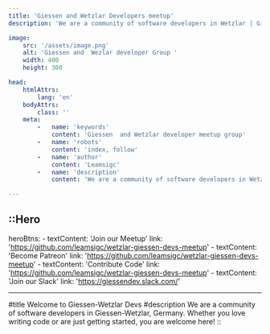 ```yaml
---
title: 'Giessen and Wetzlar Developers meetup'
description: 'We are a community of software developers in Wetzlar | Giessen, Germany. Whether you love writing code or are just getting started, you are welcome here! '

image:  
    src: '/assets/image.png'  
    alt: 'Giessen and  Wezlar developer Group '  
    width: 400  
    height: 300

head:
    htmlAttrs:
        lang: 'en'
    bodyAttrs:
        class: ''
    meta:
        -   name: 'keywords' 
            content: 'Giessen  and Wetzlar developer meetup group'
        -   name: 'robots'
            content: 'index, follow'    
        -   name: 'author'      
            content: 'Leamsigc'
        -   name: 'description'
            content: 'We are a community of software developers in Wetzlar | Giessen, Germany. Whether you love writing code or are just getting started, you are welcome here! '

---
```



::Hero
---

heroBtns:
    -
        textContent: 'Join our Meetup'
        link: 'https://github.com/leamsigc/wetzlar-giessen-devs-meetup'
    -
        textContent: 'Become Patreon'
        link: 'https://github.com/leamsigc/wetzlar-giessen-devs-meetup'
    -
        textContent: 'Contribute Code'
        link: 'https://github.com/leamsigc/wetzlar-giessen-devs-meetup'
    -
        textContent: 'Join  our Slack'
        link: 'https://giessendev.slack.com/'

---
#title
Welcome to Giessen-Wetzlar Devs
#description
We are a community of software developers in Giessen-Wetzlar, Germany. Whether
you love writing code or are just getting started, you are welcome
here!
::
